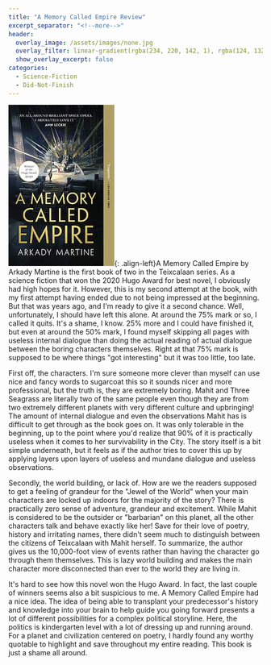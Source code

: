 ```yaml
---
title: "A Memory Called Empire Review"
excerpt_separator: "<!--more-->"
header:
  overlay_image: /assets/images/none.jpg
  overlay_filter: linear-gradient(rgba(234, 220, 142, 1), rgba(124, 132, 131, 1))
  show_overlay_excerpt: false
categories:
  - Science-Fiction
  - Did-Not-Finish
---
```

![memory-called-empire-cover](/assets/images/memory-called-empire.jpg){: .align-left}A Memory Called Empire by Arkady Martine is the first book of two in the Teixcalaan series. As a science fiction that won the 2020 Hugo Award for best novel, I obviously had high hopes for it. However, this is my second attempt at the book, with my first attempt having ended due to not being impressed at the beginning. But that was years ago, and I'm ready to give it a second chance. Well, unfortunately, I should have left this alone. At around the 75% mark or so, I called it quits. It's a shame, I know. 25% more and I could have finished it, but even at around the 50% mark, I found myself skipping all pages with useless internal dialogue than doing the actual reading of actual dialogue between the boring characters themselves. Right at that 75% mark is supposed to be where things "got interesting" but it was too little, too late. 

First off, the characters. I'm sure someone more clever than myself can use nice and fancy words to sugarcoat this so it sounds nicer and more professional, but the truth is, they are extremely boring. Mahit and Three Seagrass are literally two of the same people even though they are from two extremely different planets with very different culture and upbringing! The amount of internal dialogue and even the observations Mahit has is difficult to get through as the book goes on. It was only tolerable in the beginning, up to the point where you'd realize that 90% of it is practically useless when it comes to her survivability in the City. The story itself is a bit simple underneath, but it feels as if the author tries to cover this up by applying layers upon layers of useless and mundane dialogue and useless observations. 

Secondly, the world building, or lack of. How are we the readers supposed to get a feeling of grandeur for the "Jewel of the World" when your main characters are locked up indoors for the majority of the story? There is practically zero sense of adventure, grandeur and excitement. While Mahit is considered to be the outsider or "barbarian" on this planet, all the other characters talk and behave exactly like her! Save for their love of poetry, history and irritating names, there didn't seem much to distinguish between the citizens of Teixcalaan with Mahit herself. To summarize, the author gives us the 10,000-foot view of events rather than having the character go through them themselves. This is lazy world building and makes the main character more disconnected than ever to the world they are living in. 

It's hard to see how this novel won the Hugo Award. In fact, the last couple of winners seems also a bit suspicious to me. A Memory Called Empire had a nice idea. The idea of being able to transplant your predecessor's history and knowledge into your brain to help guide you going forward presents a lot of different possibilities for a complex political storyline. Here, the politics is kindergarten level with a lot of dressing up and running around. For a planet and civilization centered on poetry, I hardly found any worthy quotable to highlight and save throughout my entire reading. This book is just a shame all around. 